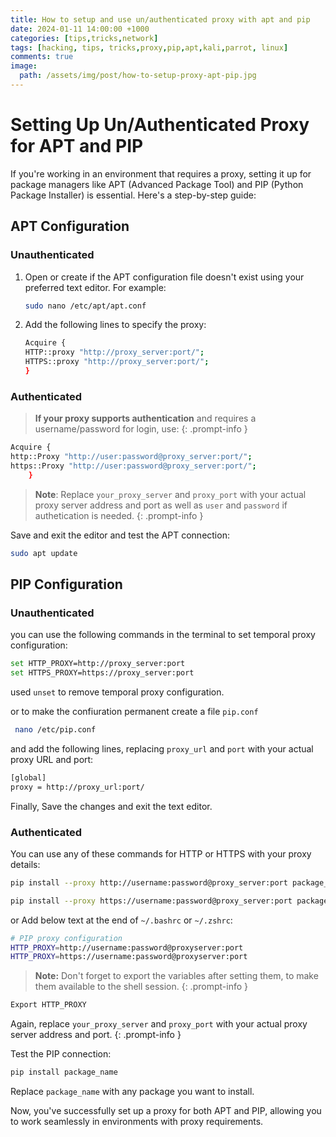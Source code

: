 ```yaml
---
title: How to setup and use un/authenticated proxy with apt and pip
date: 2024-01-11 14:00:00 +1000
categories: [tips,tricks,network]
tags: [hacking, tips, tricks,proxy,pip,apt,kali,parrot, linux]  
comments: true
image:
  path: /assets/img/post/how-to-setup-proxy-apt-pip.jpg
---
```


# Setting Up Un/Authenticated Proxy for APT and PIP

If you're working in an environment that requires a proxy, setting it up for package managers like APT (Advanced Package Tool) and PIP (Python Package Installer) is essential. Here's a step-by-step guide:

## APT Configuration
### Unauthenticated
1. Open or create if the APT configuration file doesn't exist using your preferred text editor. For example:

    ```bash
    sudo nano /etc/apt/apt.conf
    ```

2. Add the following lines to specify the proxy:

    ```bash
    Acquire {
    HTTP::proxy "http://proxy_server:port/";
    HTTPS::proxy "http://proxy_server:port/";
    }
    ```
### Authenticated
>**If your proxy supports authentication** and requires a username/password for login, use: 
{: .prompt-info }

```bash
Acquire {
http::Proxy "http://user:password@proxy_server:port/";
https::Proxy "http://user:password@proxy_server:port/";
    }
```

>**Note**: Replace `your_proxy_server` and `proxy_port` with your actual proxy server address and port as well as `user` and `password` if authetication is needed. 
{: .prompt-info }

Save and exit the editor and test the APT connection:

 ```bash
 sudo apt update
 ```

## PIP Configuration
### Unauthenticated

you can use the following commands in the terminal to set temporal proxy configuration:

```bash
set HTTP_PROXY=http://proxy_server:port
set HTTPS_PROXY=https://proxy_server:port
```
used `unset` to remove temporal proxy  configuration.

or to make the confiuration permanent create a file `pip.conf`

```bash
 nano /etc/pip.conf
```
and add the following lines, replacing `proxy_url` and `port` with your actual proxy URL and port:

```bash
[global]
proxy = http://proxy_url:port/
```
Finally, Save the changes and exit the text editor.

### Authenticated
You can use any of these commands for HTTP or HTTPS with your proxy details:

```bash
pip install --proxy http://username:password@proxy_server:port package_name

pip install --proxy https://username:password@proxy_server:port package_name
```
or Add below text at the end of `~/.bashrc` or `~/.zshrc`:

```bash
# PIP proxy configuration
HTTP_PROXY=http://username:password@proxyserver:port
HTTP_PROXY=https://username:password@proxyserver:port
```
>**Note:** Don't forget to export the variables after setting them, to make them available to the shell session. 
{: .prompt-info }

```bash
Export HTTP_PROXY
```

Again, replace `your_proxy_server` and `proxy_port` with your actual proxy server address and port.
{: .prompt-info }

Test the PIP connection:

```bash
pip install package_name
```

Replace `package_name` with any package you want to install.

Now, you've successfully set up a proxy for both APT and PIP, allowing you to work seamlessly in environments with proxy requirements.
